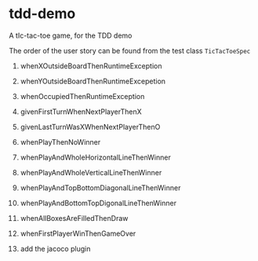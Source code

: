 # tdd-demo
A tIc-tac-toe game, for the TDD demo

The order of the user story can be found from the test class ```TicTacToeSpec```

1. whenXOutsideBoardThenRuntimeException

2. whenYOutsideBoardThenRuntimeExcepetion

3. whenOccupiedThenRuntimeException

4. givenFirstTurnWhenNextPlayerThenX

5. givenLastTurnWasXWhenNextPlayerThenO

6. whenPlayThenNoWinner

7. whenPlayAndWholeHorizontalLineThenWinner

8. whenPlayAndWholeVerticalLineThenWinner

9. whenPlayAndTopBottomDiagonalLineThenWinner

10. whenPlayAndBottomTopDigonalLineThenWinner

11. whenAllBoxesAreFilledThenDraw

12. whenFirstPlayerWinThenGameOver

13. add the jacoco plugin
